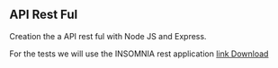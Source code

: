 ## API Rest Ful

Creation the a API rest ful with Node JS and Express.

For the tests we will use the INSOMNIA rest application [link Download](https://insomnia.rest/download)